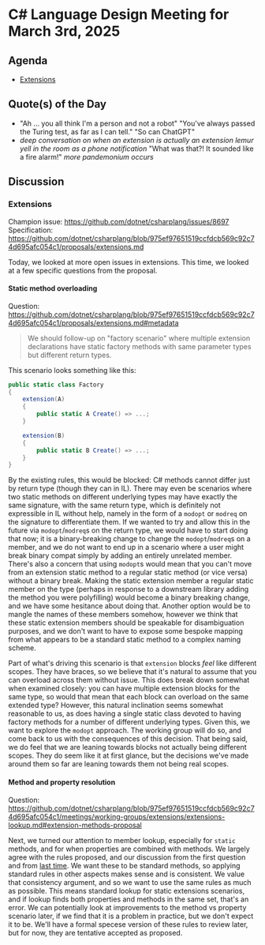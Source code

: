 # C# Language Design Meeting for March 3rd, 2025

## Agenda

- [Extensions](#extensions)

## Quote(s) of the Day

- "Ah ... you all think I'm a person and not a robot" "You've always passed the Turing test, as far as I can tell." "So can ChatGPT"
- _deep conversation on when an extension is actually an extension_ _lemur yell in the room as a phone notification_ "What was that?! It sounded like a fire alarm!" _more pandemonium occurs_

## Discussion

### Extensions

Champion issue: https://github.com/dotnet/csharplang/issues/8697  
Specification: https://github.com/dotnet/csharplang/blob/975ef97651519ccfdcb569c92c74d695afc054c1/proposals/extensions.md

Today, we looked at more open issues in extensions. This time, we looked at a few specific questions from the proposal.

#### Static method overloading

Question: https://github.com/dotnet/csharplang/blob/975ef97651519ccfdcb569c92c74d695afc054c1/proposals/extensions.md#metadata  
> We should follow-up on "factory scenario" where multiple extension declarations have static factory methods with same parameter types but different return types.

This scenario looks something like this:

```cs
public static class Factory
{
    extension(A)
    {
        public static A Create() => ...;
    }

    extension(B)
    {
        public static B Create() => ...;
    }
}
```

By the existing rules, this would be blocked: C# methods cannot differ just by return type (though they can in IL). There may even be
scenarios where two static methods on different underlying types may have exactly the same signature, with the same return type, which
is definitely not expressible in IL without help, namely in the form of a `modopt` or `modreq` on the signature to differentiate them.
If we wanted to try and allow this in the future via `modopt`/`modreq`s on the return type, we would have to start doing that now; it is
a binary-breaking change to change the `modopt`/`modreq`s on a member, and we do not want to end up in a scenario where a user might
break binary compat simply by adding an entirely unrelated member. There's also a concern that using `modopt`s would mean that you can't
move from an extension static method to a regular static method (or vice versa) without a binary break. Making the static extension
member a regular static member on the type (perhaps in response to a downstream library adding the method you were polyfilling) would
become a binary breaking change, and we have some hesitance about doing that. Another option would be to mangle the names of these members
somehow, however we think that these static extension members should be speakable for disambiguation purposes, and we don't want to have
to expose some bespoke mapping from what appears to be a standard static method to a complex naming scheme.

Part of what's driving this scenario is that `extension` blocks _feel_ like different scopes. They have braces, so we believe that it's
natural to assume that you can overload across them without issue. This does break down somewhat when examined closely: you can have
multiple extension blocks for the same type, so would that mean that each block can overload on the same extended type? However, this
natural inclination seems somewhat reasonable to us, as does having a single static class devoted to having factory methods for a number
of different underlying types. Given this, we want to explore the `modopt` approach. The working group will do so, and come back to us
with the consequences of this decision. That being said, we do feel that we are leaning towards blocks not actually being different
scopes. They do seem like it at first glance, but the decisions we've made around them so far are leaning towards them not being real
scopes.

#### Method and property resolution

Question: https://github.com/dotnet/csharplang/blob/975ef97651519ccfdcb569c92c74d695afc054c1/meetings/working-groups/extensions/extensions-lookup.md#extension-methods-proposal  

Next, we turned our attention to member lookup, especially for `static` methods, and for when properties are combined with methods.
We largely agree with the rules proposed, and our discussion from the first question and from [last time](./LDM-2025-02-26.md#extensions).
We want these to be standard methods, so applying standard rules in other aspects makes sense and is consistent. We value that consistency
argument, and so we want to use the same rules as much as possible. This means standard lookup for static extensions scenarios, and if
lookup finds both properties and methods in the same set, that's an error. We can potentially look at improvements to the method vs
property scenario later, if we find that it is a problem in practice, but we don't expect it to be. We'll have a formal specese version
of these rules to review later, but for now, they are tentative accepted as proposed.
